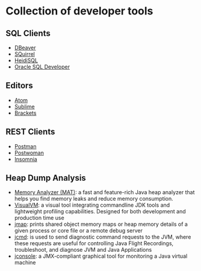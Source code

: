 # Collection of developer tools

## SQL Clients

- [DBeaver](https://dbeaver.io/)
- [SQuirrel](http://squirrel-sql.sourceforge.net/)
- [HeidiSQL](https://www.heidisql.com/)
- [Oracle SQL Developer](https://www.oracle.com/database/technologies/appdev/sqldeveloper-landing.html)

## Editors

- [Atom](https://atom.io/)
- [Sublime](https://www.sublimetext.com/)
- [Brackets](http://brackets.io/)

## REST Clients

- [Postman](https://www.postman.com/)
- [Postwoman](https://postwoman.io/)
- [Insomnia](https://insomnia.rest/)

## Heap Dump Analysis

- [Memory Analyzer (MAT)](https://www.eclipse.org/mat/): a fast and feature-rich Java heap analyzer that helps you find memory leaks and reduce memory consumption.
- [VisualVM](https://visualvm.github.io/):  a visual tool integrating commandline JDK tools and lightweight profiling capabilities.
Designed for both development and production time use
- [jmap](https://docs.oracle.com/javase/7/docs/technotes/tools/share/jmap.html): prints shared object memory maps or heap memory details of a given process or core file or a remote debug server
- [jcmd](https://docs.oracle.com/javase/8/docs/technotes/guides/troubleshoot/tooldescr006.html): is used to send diagnostic command requests to the JVM, where these requests are useful for controlling Java Flight Recordings, troubleshoot, and diagnose JVM and Java Applications
- [jconsole](https://openjdk.java.net/tools/svc/jconsole/): a JMX-compliant graphical tool for monitoring a Java virtual machine

